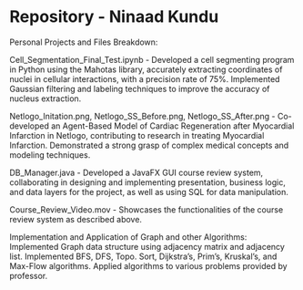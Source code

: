 # Repository - Ninaad Kundu
Personal Projects and Files Breakdown:

Cell_Segmentation_Final_Test.ipynb - Developed a cell segmenting program in Python using the Mahotas library, accurately extracting coordinates of nuclei in cellular interactions, with a precision rate of 75%. Implemented Gaussian filtering and labeling techniques to improve the accuracy of nucleus extraction.


Netlogo_Initation.png, Netlogo_SS_Before.png, Netlogo_SS_After.png - Co-developed an Agent-Based Model of Cardiac Regeneration after Myocardial Infarction in Netlogo, contributing to research in treating Myocardial Infarction. Demonstrated a strong grasp of complex medical concepts and modeling techniques.


DB_Manager.java - Developed a JavaFX GUI course review system, collaborating in designing and implementing presentation, business logic, and data layers for the project, as well as using SQL for data manipulation.

Course_Review_Video.mov - Showcases the functionalities of the course review system as described above.

Implementation and Application of Graph and other Algorithms: Implemented Graph data structure using adjacency matrix and adjacency list. Implemented BFS, DFS, Topo. Sort, Dijkstra’s, Prim’s, Kruskal’s, and Max-Flow algorithms. Applied algorithms to various problems provided by professor.

